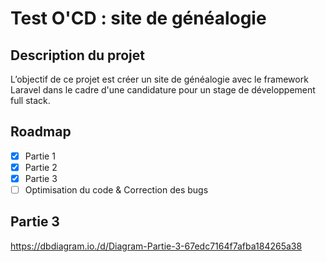 #  Test O'CD : site de généalogie

## Description du projet
L’objectif de ce projet est créer un site de généalogie avec le framework Laravel dans le cadre d'une candidature pour un stage de développement full stack.

## Roadmap
- [x] Partie 1
- [x] Partie 2
- [x] Partie 3
- [ ] Optimisation du code & Correction des bugs

## Partie 3
https://dbdiagram.io./d/Diagram-Partie-3-67edc7164f7afba184265a38
